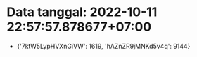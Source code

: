 # Data tanggal: 2022-10-11 22:57:57.878677+07:00

* {'7ktW5LypHVXnGiVW': 1619, 'hAZnZR9jMNKd5v4q': 9144}
